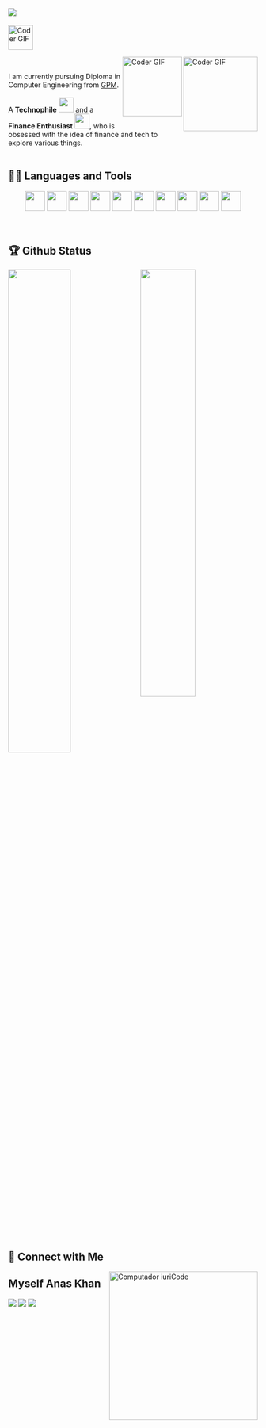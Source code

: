  ## ![](https://github.com/anaskhan28/anaskhan28/blob/main/Assest/header_.png)
<img alt="Coder GIF"  height= 50 src = "https://github.com/anaskhan28/anaskhan28/blob/main/Assest/Hello.gif" /> </div>

<img align="right" alt="Coder GIF" height=150 src="https://thumbs.gfycat.com/EvilNextDevilfish-small.gif" />
<img align="right" alt="Coder GIF" height=120 src="https://github.com/anaskhan28/anaskhan28/blob/main/Assest/finance.gif" />
<br>

 

I am currently pursuing Diploma in Computer Engineering from [GPM](https://gpmumbai.ac.in/gpmweb/). <br><br>
A **Technophile** <img src="https://github.com/anaskhan28/anaskhan28/blob/main/Assest/Developer.gif" width="30px"> and a **Finance Enthusiast** <img src="https://github.com/anaskhan28/anaskhan28/blob/main/Assest/stock.gif" width="30px">, who is obsessed with the idea of finance and tech to explore various things.
<br>
<br>

## 👨‍💻 Languages and Tools
<div align="center">
<img src="https://github.com/anaskhan28/anaskhan28/blob/main/Assest/css.png?raw=true" height="40">
<img src="https://github.com/anaskhan28/anaskhan28/blob/main/Assest/html.png?raw=true" height="40" >
<img src="https://github.com/anaskhan28/anaskhan28/blob/main/Assest/c.png?raw=true" height="40">
<img src="https://github.com/anaskhan28/anaskhan28/blob/main/Assest/c++.png?raw=true" height="40" >
<img src="https://github.com/anaskhan28/anaskhan28/blob/main/Assest/java.png?raw=true" height="40">
<img src="https://github.com/anaskhan28/anaskhan28/blob/main/Assest/python.png?raw=true" height="40">
<img src="https://github.com/anaskhan28/anaskhan28/blob/main/Assest/flutter.png?raw=true" height="40">
<img src="https://github.com/anaskhan28/anaskhan28/blob/main/Assest/android.png?raw=true" height="40">
<img src="https://github.com/anaskhan28/anaskhan28/blob/main/Assest/git.png?raw=true" height="40" >
<img src="https://github.com/anaskhan28/anaskhan28/blob/main/Assest/vs.png?raw=true" height="40">

</div>
<br>
<br>

## 🏆 Github Status

<img  src="https://github-readme-stats.vercel.app/api?username=anaskhan28&show_icons=true&hide_border=false&theme=black" width="47%" align="right" >

<img  src="https://github-readme-streak-stats.herokuapp.com/?user=anaskhan28&theme=black" width="50%" >

<br>

## 👨 Connect with Me

<img src="https://raw.githubusercontent.com/MicaelliMedeiros/micaellimedeiros/master/image/computer-illustration.png" min-width="300px" max-width="300px" width="300px" align="right" alt="Computador iuriCode">
<p align="left">

 
## Myself Anas Khan

 </p>

 <p align="left">

  <a href="https://twitter.com/anaskhan_28" target = "_blank"  alt="Twitter">
  <img src="https://img.shields.io/badge/-Twitter-0e76a8?style=flat-square&logo=Twitter&logoColor=white&link=LINK-DO-SEU-TWITTER"/></a>
 
 <a href="https://www.linkedin.com/in/anas-khan-993aa91b7/" target = "_blank" alt="Linkedin">
  <img src="https://img.shields.io/badge/-Linkedin-0e76a8?style=flat-square&logo=Linkedin&logoColor=white&link=LINK-DO-SEU-LINKEDIN"/></a>

  <a href="https://www.instagram.com/anaskhan.28/" target = "_blank" alt="Instagram">
  <img src="https://img.shields.io/badge/-Instagram-DF0174?style=flat-square&labelColor=DF0174&logo=instagram&logoColor=white&link=LINK-DO-SEU-INSTAGRAM"/></a>
</p>  
